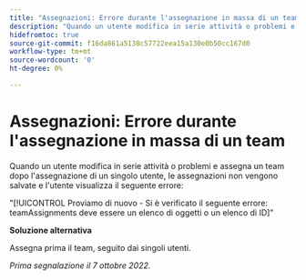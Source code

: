 ```yaml
---
title: "Assegnazioni: Errore durante l'assegnazione in massa di un team"
description: "Quando un utente modifica in serie attività o problemi e assegna un team dopo l'assegnazione di un singolo utente, le assegnazioni non vengono salvate e l'utente visualizza un errore."
hidefromtoc: true
source-git-commit: f16da861a5138c57722eea15a130e0b50cc167d0
workflow-type: tm+mt
source-wordcount: '0'
ht-degree: 0%

---
```



# Assegnazioni: Errore durante l&#39;assegnazione in massa di un team

Quando un utente modifica in serie attività o problemi e assegna un team dopo l&#39;assegnazione di un singolo utente, le assegnazioni non vengono salvate e l&#39;utente visualizza il seguente errore:

&quot;[!UICONTROL Proviamo di nuovo - Si è verificato il seguente errore: teamAssignments deve essere un elenco di oggetti o un elenco di ID]&quot;

**Soluzione alternativa**

Assegna prima il team, seguito dai singoli utenti.

_Prima segnalazione il 7 ottobre 2022._

